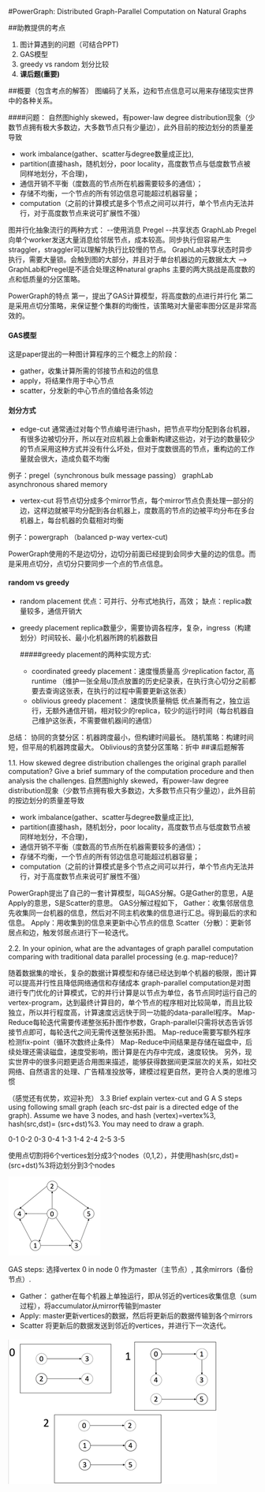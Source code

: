 ﻿#PowerGraph: Distributed Graph-Parallel Computation on Natural Graphs

##助教提供的考点
1. 图计算遇到的问题（可结合PPT)
2. GAS模型
3. greedy vs random 划分比较
4. **课后题(重要)**

##概要（包含考点的解答）
图编码了关系，边和节点信息可以用来存储现实世界中的各种关系。     


####问题： 
自然图highly skewed，有power-law degree distribution现象（少数节点拥有极大多数边，大多数节点只有少量边），此外目前的按边划分的质量差导致
*   work imbalance(gather、scatter与degree数量成正比), 
*   partition(直接hash，随机划分，poor locality，高度数节点与低度数节点被同样地划分，不合理)，
*   通信开销不平衡（度数高的节点所在机器需要较多的通信）；
*   存储不均衡，一个节点的所有邻边信息可能超过机器容量；
*   computation（之前的计算模式是多个节点之间可以并行，单个节点内无法并行，对于高度数节点来说可扩展性不强）
   
图并行化抽象流行的两种方式：
--使用消息 Pregel
--共享状态 GraphLab
Pregel向单个worker发送大量消息给邻居节点，成本较高。同步执行但容易产生straggler，straggler可以理解为执行比较慢的节点。
GraphLab共享状态时异步执行，需要大量锁。会触到图的大部分，并且对于单台机器边的元数据太大
-->
GraphLab和Pregel是不适合处理这种natural graphs 
主要的两大挑战是高度数的点和低质量的分区策略。

PowerGraph的特点
第一，提出了GAS计算模型，将高度数的点进行并行化
第二是采用点切分策略，来保证整个集群的均衡性，该策略对大量密率图分区是非常高效的。

#### GAS模型 
这是paper提出的一种图计算程序的三个概念上的阶段：
*   gather，收集计算所需的邻接节点和边的信息
*   apply，将结果作用于中心节点
*   scatter，分发新的中心节点的值给各条邻边
 

#### 划分方式
*   edge-cut 通常通过对每个节点编号进行hash，把节点平均分配到各台机器，有很多边被切分开，所以在对应机器上会重新构建这些边，对于边的数量较少的节点采用这种方式并没有什么坏处，但对于度数很高的节点，重构边的工作量就会很大，造成负载不均衡

 例子：pregel（synchronous bulk message passing）  graphLab asynchronous shared memory
*   vertex-cut 将节点切分成多个mirror节点，每个mirror节点负责处理一部分的边，这样边就被平均分配到各台机器上，度数高的节点的边被平均分布在多台机器上，每台机器的负载相对均衡  

 例子：powergraph （balanced p-way vertex-cut)


PowerGraph使用的不是边切分，边切分前面已经提到会同步大量的边的信息。而是采用点切分，点切分只要同步一个点的节点信息。
 
#### random vs greedy
* random placement   优点：可并行、分布式地执行，高效；  缺点：replica数量较多，通信开销大
* greedy placement  replica数量少，需要协调各程序，复杂，ingress（构建划分）时间较长、最小化机器所跨的机器数目

  #####greedy placement的两种实现方式:  
  * coordinated greedy placement：速度慢质量高 少replication factor, 高runtime  （维护一张全局u顶点放置的历史纪录表，在执行贪心切分之前都要去查询这张表，在执行的过程中需要更新这张表）
  * oblivious greedy placement： 速度快质量稍低 优点兼而有之，独立运行，无额外通信开销，相对较少的replica，较少的运行时间（每台机器自己维护这张表，不需要做机器间的通信）
 
总结：
协同的贪婪分区：机器跨度最小，但构建时间最长。
随机策略：构建时间短，但平局的机器跨度最大。
Oblivious的贪婪分区策略：折中 
##课后题解答


1.1. How skewed degree distribution challenges the original graph parallel computation? Give a brief summary of the computation procedure and then analysis the challenges.
自然图highly skewed，有power-law degree distribution现象（少数节点拥有极大多数边，大多数节点只有少量边），此外目前的按边划分的质量差导致
  * work imbalance(gather、scatter与degree数量成正比), 
  * partition(直接hash，随机划分，poor locality，高度数节点与低度数节点被同样地划分，不合理)，
  * 通信开销不平衡（度数高的节点所在机器需要较多的通信）；
  * 存储不均衡，一个节点的所有邻边信息可能超过机器容量；
  * computation（之前的计算模式是多个节点之间可以并行，单个节点内无法并行，对于高度数节点来说可扩展性不强）
 
PowerGraph提出了自己的一套计算模型，叫GAS分解。G是Gather的意思，A是Apply的意思，S是Scatter的意思。
GAS分解过程如下，
Gather：收集邻居信息 先收集同一台机器的信息，然后对不同主机收集的信息进行汇总。得到最后的求和信息。
Apply：用收集到的信息来更新中心节点的信息
Scatter（分散）：更新邻居点和边，触发邻居点进行下一轮迭代。 

2.2. In your opinion, what are the advantages of graph parallel computation comparing with traditional data parallel processing (e.g. map-reduce)?

随着数据集的增长，复杂的数据计算模型和存储已经达到单个机器的极限，图计算可以提高并行性且降低网络通信和存储成本
graph-parallel computation是对图进行专门优化的计算模式，它的并行计算是以节点为单位，各节点同时运行自己的vertex-program，达到最终计算目的，单个节点的程序相对比较简单，而且比较独立，所以并行程度高，计算速度远远快于同一功能的data-parallel程序。 
Map-Reduce每轮迭代需要传递整张拓扑图作参数，Graph-parallel只需将状态告诉邻接节点即可，每轮迭代之间无需传送整张拓扑图。
Map-reduce需要写额外程序检测fix-point（循环次数终止条件）
Map-Reduce中间结果是存储在磁盘中，后续处理还需读磁盘，速度受影响，图计算是在内存中完成，速度较快。
另外，现实世界中的很多问题更适合用图来描述，能够获得数据间更深层次的关系，如社交网络、自然语言的处理、广告精准投放等，建模过程更自然，更符合人类的思维习惯

（感觉还有优势，欢迎补充）
3.3 Brief explain vertex-cut and G A S steps using following small graph (each src-dst pair is a directed edge of the graph). Assume we have 3 nodes, and hash (vertex)=vertex%3, hash(src,dst)= (src+dst)%3. You may need to draw a graph.

0-1   0-2   0-3 
0-4   1-3   1-4 
2-4   2-5   3-5

使用点切割将6个vertices划分成3个nodes（0,1,2），并使用hash(src,dst)= (src+dst)%3将边划分到3个nodes

![alt text](/7-3-1.png "graph1")

GAS steps:
选择vertex 0 in node 0 作为master（主节点）, 其余mirrors（备份节点）.
  * Gather：
	gather在每个机器上单独运行，即从邻近的vertices收集信息（sum过程），将accumulator从mirror传输到master 
  * Apply:
	master更新vertices的数据，然后将更新后的数据传输到各个mirrors
  * Scatter
	将更新后的数据发送到邻近的vertices，并进行下一次迭代。
	
![alt text](/7-3-2.png "result")

